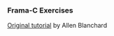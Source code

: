 ### Frama-C Exercises

[Original tutorial](https://allan-blanchard.fr/publis/frama-c-wp-tutorial-en.pdf) by Allen Blanchard

